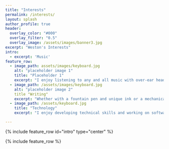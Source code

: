 ```yaml
---
title: "Interests"
permalink: /interests/
layout: splash
author_profile: true
header:
  overlay_color: "#000"
  overlay_filter: "0.5"
  overlay_image: /assets/images/banner3.jpg
excerpt: "Weston's Interests"
intro: 
  - excerpt: 'Music'
feature_row:
  - image_path: assets/images/keyboard.jpg
    alt: "placeholder image 1"
    title: "Placeholder 1"
    excerpt: "I enjoy listening to any and all music with over-ear headphones, in-ear monitors, stereo equipment, and anything else that brings out the life in a song."
  - image_path: /assets/images/keyboard.jpg
    alt: "placeholder image 2"
    title "Writing"
    excerpt: "Whether with a fountain pen and unique ink or a mechanical pencil and a sketchpad, I relax with writing and sketching."
  - image_path: /assets/keyboard.jpg
    title: "Technology"
    excerpt: "I enjoy developing technical skills and working on software and hardware as time and patience permit."

---
```


{% include feature_row id="intro" type="center" %}

{% include feature_row %}
